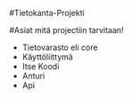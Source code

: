 #Tietokanta-Projekti

#Asiat mitä projectiin tarvitaan!
- Tietovarasto eli core
- Käyttöliittymä
- Itse Koodi
- Anturi
- Api

